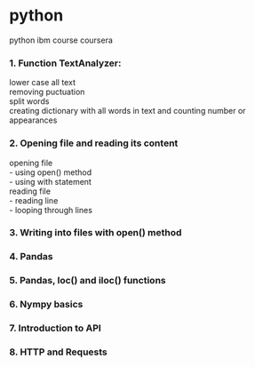 # python
python ibm course coursera

### 1. Function TextAnalyzer:
  lower case all text  
  removing puctuation  
  split words  
  creating dictionary with all words in text and counting number or appearances


### 2. Opening file and reading its content
  opening file  
    - using open() method  
    - using with statement  
  reading file  
    - reading line  
    - looping through lines  

### 3. Writing into files with open() method

### 4. Pandas

### 5. Pandas, loc() and iloc() functions

### 6. Nympy basics

### 7. Introduction to API

### 8. HTTP and Requests

